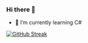 ### Hi there 👋


- 🌱 I’m currently learning C#

[![GitHub Streak](http://github-readme-streak-stats.herokuapp.com?user=AleksandrNikitinATF&theme=dark&background=000000)](https://git.io/streak-stats)
